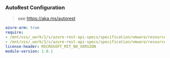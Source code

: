 ### AutoRest Configuration

> see https://aka.ms/autorest

``` yaml
azure-arm: true
require:
- /mnt/vss/_work/1/s/azure-rest-api-specs/specification/vmware/resource-manager/readme.md
- /mnt/vss/_work/1/s/azure-rest-api-specs/specification/vmware/resource-manager/readme.go.md
license-header: MICROSOFT_MIT_NO_VERSION
module-version: 1.0.1
```